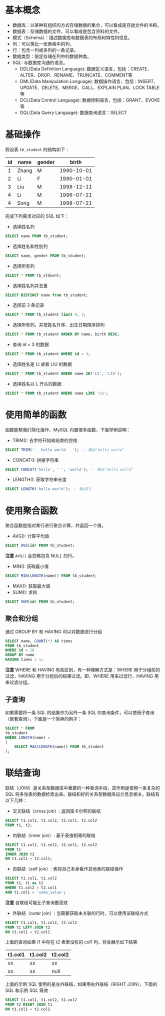 # 基本概念

- 数据库：以某种有组织的方式存储数据的集合，可以看成是存放文件的书柜。
- 数据表：存储数据的文件，可以看成是包含资料的文件。
- 模式（Schema）：描述数据库和数据表的布局和特性的信息。
- 列：可以类比一张表格中的列。
- 行：包含一列或多列的一条记录。
- 数据类型：限定存储在列中的数据种类。
- SQL: 与数据库沟通的语言。
    * DDL(Data Definition Language): 数据定义语言，包括：CREATE、ALTER、DROP、RENAME、TRUNCATE、COMMENT等
    * DML(Data Manipulation Language): 数据操作语言，包括：INSERT、UPDATE、DELETE、MERGE、CALL、EXPLAIN PLAN、LOCK TABLE等
    * DCL(Data Control Language): 数据控制语言，包括：GRANT、EVOKE等
    * DQL(Data Query Language): 数据查询语言：SELECT

# 基础操作

假设表 `tb_student` 的结构如下：

id|name|gender|birth
--|--|--|--
1|Zhang|M|1990-10-01
2|Li|F|1990-01-01
3|Liu|M|1998-12-11
4|Li|M|1996-07-21
4|Song|M|1998-07-21

完成下列需求对应的 SQL 如下：

- 选择姓名列
```sql
SELECT name FROM tb_student;
```

- 选择姓名和性别列
```sql
SELECT name, gender FROM tb_student;
```

- 选择所有列
```sql
SELECT * FROM tb_stduent;
```

- 选择姓名列并去重
```sql
SELECT DISTINCT name from tb_student;
```

- 选择前 3 条记录
```sql
SELECT * FROM tb_student limit 0, 3;
```

- 选择所有列，并按姓名升序、出生日期降序排列
```sql
SELECT * FROM tb_student ORDER BY name, birth DESC;
```

- 查询 id < 3 的数据
```sql
SELECT * FROM tb_student WHERE id < 3;
```

- 选择姓名是 LI 或者 LIU 的数据
```sql
SELECT * FROM tb_student WHERE name IN('LI', 'LIU');
```

- 选择姓名以 L 开头的数据
```sql
SELECT * FROM tb_student WHERE name LIKE 'L%';
```

# 使用简单的函数

函数能帮我们简化操作，MySQL 内置很多函数，下面举例说明：

- TRIM(): 去字符开始和结束的空格
```sql
SELECT TRIM('   hello world   '); -- 输出'hello world'
```

- CONCAT(): 拼接字符串
```sql
SELECT CONCAT('hello', ' ', 'world'); -- 输出'hello world'
```

- LENGTH(): 获取字符串长度
```sql
SELECT LENGTH('hello world'); -- 输出11
```

# 使用聚合函数

聚合函数是指对某行进行聚合计算，并返回一个值。

- AVG(): 计算平均值
```sql
SELECT AVG(id) FROM tb_student;
```
**注意** `AVG()` 会忽略包含 NULL 的行。

- MIN(): 获取最小值
```sql
SELECT MIN(LENGTH(name)) FROM tb_student;
```

- MAX(): 获取最大值
- SUM(): 求和
```sql
SELECT SUM(id) FROM tb_student;
```

## 聚合和分组

通过 GROUP BY 和 HAVING 可以对数据进行分组

```sql
SELECT name, COUNT(*) AS times 
FROM tb_student 
WHERE id < 10
GROUP BY name
HAVING times > 1;
```

**注意** WHERE 和 HAVING 有些区别，有一种理解方式是：WHERE 用于分组前的过滤，HAVING 用于分组后的结果过滤。即，WHERE 用来过滤行，HAVING 用来过滤分组。

## 子查询

如果需要将一条 SQL 的结果作为另外一条 SQL 的查询条件，可以使用子查询（嵌套查询），下面是一个简单的例子：
```sql
SELECT * FROM
tb_student
WHERE LENGTH(name) = 
(
    SELECT MAX(LENGTH(name)) FROM tb_student
);
```

# 联结查询

联结（JOIN）是关系型数据库中重要的一种查询手段，其作用是使用一条复杂的 SQL 将多张表的数据检索出来。联结和好的关系型数据库设计息息相关。联结有以下几种：

- 交叉联结（cross join）: 返回笛卡尔积的联结
```sql
SELECT t1.col1, t1.col2, t2.col1, t2.col2
FROM t1, t2;
```
- 内联结（inner join）: 基于表值相等的联结
```sql
SELECT t1.col1, t1.col2, t2.col1, t2.col2
FROM t1
INNER JOIN t2
ON t1.col1 = t2.col1;
```

- 自联结（self join）: 表将自己本身看作其他表的联结操作
```sql
SELECT t1.col1, t1.col2
FROM t1, t1 as t2
WHERE t1.col2 = t2.col1
AND t1.col1 = 'some_value';
```
**注意** 自联结可能比子查询要高效

- 外联结（outer join）: 当需要获取未关联的行时，可以使用该联结方式
```sql
SELECT t1.col1, t1.col2, t2.col2
FROM t1 LEFT JOIN t2
ON t1.col1 = t2.col1
```
上面的查询如果 t1 中存在 t2 表里没有的 col1 列，将会展示如下结果

t1.col1|t1.col2|t2.col2
--|--|--
xx|xx|xx
xx|xx|null

上面的示例 SQL 使用的是左外联结，如果用右外联结（RIGHT JOIN），下面的 SQL 和示例 SQL 等效
```sql
SELECT t1.col1, t1.col2, t2.col2
FROM t2 RIGHT JOIN t1
ON t1.col1 = t2.col1
```



